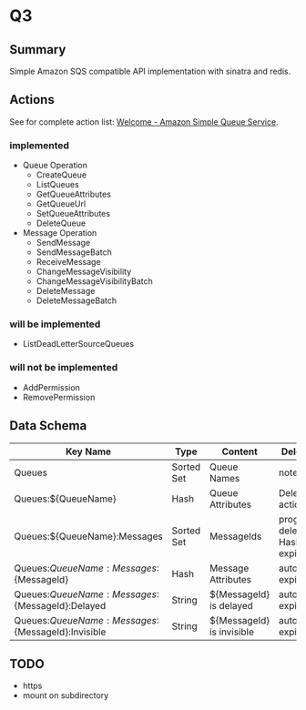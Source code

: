 # Q3

## Summary

Simple Amazon SQS compatible API implementation with sinatra and redis.

## Actions

See for complete action list: [Welcome - Amazon Simple Queue Service](http://docs.aws.amazon.com/AWSSimpleQueueService/latest/APIReference/Welcome.html).

### implemented

 * Queue Operation
   * CreateQueue
   * ListQueues
   * GetQueueAttributes
   * GetQueueUrl
   * SetQueueAttributes
   * DeleteQueue
 * Message Operation
   * SendMessage
   * SendMessageBatch
   * ReceiveMessage
   * ChangeMessageVisibility
   * ChangeMessageVisibilityBatch
   * DeleteMessage
   * DeleteMessageBatch

### will be implemented

 * ListDeadLetterSourceQueues

### will not be implemented

 * AddPermission
 * RemovePermission

## Data Schema

| Key Name                                            | Type       | Content                   | Delete Timing                                 |
| --------------------------------------------------- | ---------- | ------------------------- | --------------------------------------------- |
| Queues                                              | Sorted Set | Queue Names               | note deleted                                  |
| Queues:${QueueName}                                 | Hash       | Queue Attributes          | DeleteQueue action                            |
| Queues:${QueueName}:Messages                        | Sorted Set | MessageIds                | programatically deleted when Hash was expired |
| Queues:${QueueName}:Messages:${MessageId}           | Hash       | Message Attributes        | automatically expires                         |
| Queues:${QueueName}:Messages:${MessageId}:Delayed   | String     | ${MessageId} is delayed   | automatically expires                         |
| Queues:${QueueName}:Messages:${MessageId}:Invisible | String     | ${MessageId} is invisible | automatically expires                         |

## TODO

 * https
 * mount on subdirectory

